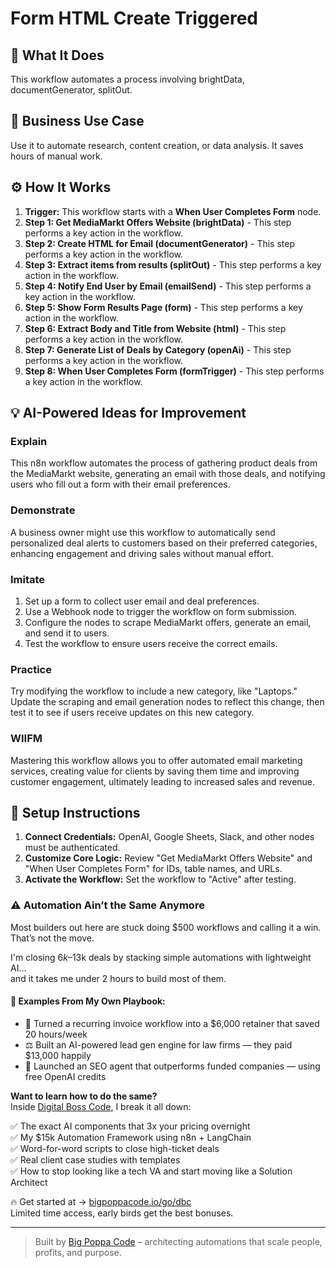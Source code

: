 # Form HTML Create Triggered

## 🚀 What It Does
This workflow automates a process involving brightData, documentGenerator, splitOut.

## 💼 Business Use Case
Use it to automate research, content creation, or data analysis. It saves hours of manual work.

## ⚙️ How It Works
1.  **Trigger:** This workflow starts with a **When User Completes Form** node.
2. **Step 1: Get MediaMarkt Offers Website (brightData)** - This step performs a key action in the workflow.
3. **Step 2: Create HTML for Email (documentGenerator)** - This step performs a key action in the workflow.
4. **Step 3: Extract items from results (splitOut)** - This step performs a key action in the workflow.
5. **Step 4: Notify End User by Email (emailSend)** - This step performs a key action in the workflow.
6. **Step 5: Show Form Results Page (form)** - This step performs a key action in the workflow.
7. **Step 6: Extract Body and Title from Website (html)** - This step performs a key action in the workflow.
8. **Step 7: Generate List of Deals by Category (openAi)** - This step performs a key action in the workflow.
9. **Step 8: When User Completes Form (formTrigger)** - This step performs a key action in the workflow.

## 💡 AI-Powered Ideas for Improvement
### Explain
This n8n workflow automates the process of gathering product deals from the MediaMarkt website, generating an email with those deals, and notifying users who fill out a form with their email preferences.

### Demonstrate
A business owner might use this workflow to automatically send personalized deal alerts to customers based on their preferred categories, enhancing engagement and driving sales without manual effort.

### Imitate
1. Set up a form to collect user email and deal preferences.
2. Use a Webhook node to trigger the workflow on form submission.
3. Configure the nodes to scrape MediaMarkt offers, generate an email, and send it to users.
4. Test the workflow to ensure users receive the correct emails.

### Practice
Try modifying the workflow to include a new category, like "Laptops." Update the scraping and email generation nodes to reflect this change, then test it to see if users receive updates on this new category.

### WIIFM
Mastering this workflow allows you to offer automated email marketing services, creating value for clients by saving them time and improving customer engagement, ultimately leading to increased sales and revenue.

## 🔧 Setup Instructions
1. **Connect Credentials:** OpenAI, Google Sheets, Slack, and other nodes must be authenticated.
2. **Customize Core Logic:** Review "Get MediaMarkt Offers Website" and "When User Completes Form" for IDs, table names, and URLs.
3. **Activate the Workflow:** Set the workflow to "Active" after testing.

### ⚠️ Automation Ain’t the Same Anymore

Most builders out here are stuck doing $500 workflows and calling it a win.  
That’s not the move.  

I'm closing $6k–$13k deals by stacking simple automations with lightweight AI...  
and it takes me under 2 hours to build most of them.

#### 🧠 Examples From My Own Playbook:
- 🔁 Turned a recurring invoice workflow into a $6,000 retainer that saved 20 hours/week  
- ⚖️ Built an AI-powered lead gen engine for law firms — they paid $13,000 happily  
- 🚀 Launched an SEO agent that outperforms funded companies — using free OpenAI credits  

**Want to learn how to do the same?**  
Inside [Digital Boss Code](https://bigpoppacode.io/go/dbc), I break it all down:

✅ The exact AI components that 3x your pricing overnight  
✅ My $15k Automation Framework using n8n + LangChain  
✅ Word-for-word scripts to close high-ticket deals  
✅ Real client case studies with templates  
✅ How to stop looking like a tech VA and start moving like a Solution Architect  

🔥 Get started at → [bigpoppacode.io/go/dbc](https://bigpoppacode.io/go/dbc)  
Limited time access, early birds get the best bonuses.

---
> Built by [Big Poppa Code](https://bigpoppacode.io) – architecting automations that scale people, profits, and purpose.
